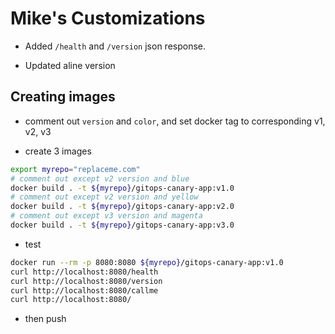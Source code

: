 # Mike's Customizations

- Added `/health` and `/version` json response.

- Updated aline version

## Creating images

- comment out `version` and `color`, and set docker tag to corresponding v1, v2, v3

- create 3 images

```bash
export myrepo="replaceme.com"
# comment out except v2 version and blue 
docker build . -t ${myrepo}/gitops-canary-app:v1.0
# comment out except v2 version and yellow
docker build . -t ${myrepo}/gitops-canary-app:v2.0
# comment out except v3 version and magenta
docker build . -t ${myrepo}/gitops-canary-app:v3.0
```

- test

```bash
docker run --rm -p 8080:8080 ${myrepo}/gitops-canary-app:v1.0
curl http://localhost:8080/health
curl http://localhost:8080/version
curl http://localhost:8080/callme
curl http://localhost:8080/
```

- then push

